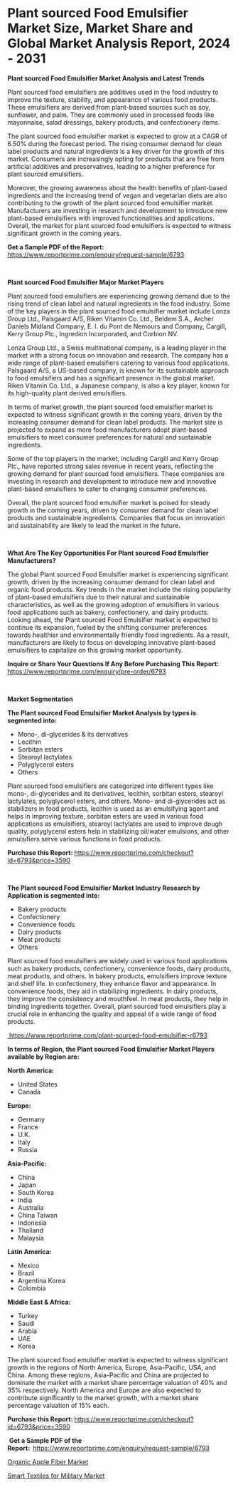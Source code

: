 <p><h1>Plant sourced Food Emulsifier Market Size, Market Share and Global Market Analysis Report, 2024 - 2031</h1></p><p><strong>Plant sourced Food Emulsifier Market Analysis and Latest Trends</strong></p>
<p><p>Plant sourced food emulsifiers are additives used in the food industry to improve the texture, stability, and appearance of various food products. These emulsifiers are derived from plant-based sources such as soy, sunflower, and palm. They are commonly used in processed foods like mayonnaise, salad dressings, bakery products, and confectionery items.</p><p>The plant sourced food emulsifier market is expected to grow at a CAGR of 6.50% during the forecast period. The rising consumer demand for clean label products and natural ingredients is a key driver for the growth of this market. Consumers are increasingly opting for products that are free from artificial additives and preservatives, leading to a higher preference for plant sourced emulsifiers.</p><p>Moreover, the growing awareness about the health benefits of plant-based ingredients and the increasing trend of vegan and vegetarian diets are also contributing to the growth of the plant sourced food emulsifier market. Manufacturers are investing in research and development to introduce new plant-based emulsifiers with improved functionalities and applications. Overall, the market for plant sourced food emulsifiers is expected to witness significant growth in the coming years.</p></p>
<p><strong>Get a Sample PDF of the Report:&nbsp;</strong> <a href="https://www.reportprime.com/enquiry/request-sample/6793">https://www.reportprime.com/enquiry/request-sample/6793</a></p>
<p>&nbsp;</p>
<p><strong>Plant sourced Food Emulsifier Major Market Players</strong></p>
<p><p>Plant sourced food emulsifiers are experiencing growing demand due to the rising trend of clean label and natural ingredients in the food industry. Some of the key players in the plant sourced food emulsifier market include Lonza Group Ltd., Palsgaard A/S, Riken Vitamin Co. Ltd., Beldem S.A., Archer Daniels Midland Company, E. I. du Pont de Nemours and Company, Cargill, Kerry Group Plc., Ingredion Incorporated, and Corbion NV.</p><p>Lonza Group Ltd., a Swiss multinational company, is a leading player in the market with a strong focus on innovation and research. The company has a wide range of plant-based emulsifiers catering to various food applications. Palsgaard A/S, a US-based company, is known for its sustainable approach to food emulsifiers and has a significant presence in the global market. Riken Vitamin Co. Ltd., a Japanese company, is also a key player, known for its high-quality plant derived emulsifiers.</p><p>In terms of market growth, the plant sourced food emulsifier market is expected to witness significant growth in the coming years, driven by the increasing consumer demand for clean label products. The market size is projected to expand as more food manufacturers adopt plant-based emulsifiers to meet consumer preferences for natural and sustainable ingredients.</p><p>Some of the top players in the market, including Cargill and Kerry Group Plc., have reported strong sales revenue in recent years, reflecting the growing demand for plant sourced food emulsifiers. These companies are investing in research and development to introduce new and innovative plant-based emulsifiers to cater to changing consumer preferences.</p><p>Overall, the plant sourced food emulsifier market is poised for steady growth in the coming years, driven by consumer demand for clean label products and sustainable ingredients. Companies that focus on innovation and sustainability are likely to lead the market in the future.</p></p>
<p>&nbsp;</p>
<p><strong>What Are The Key Opportunities For Plant sourced Food Emulsifier Manufacturers?</strong></p>
<p><p>The global Plant sourced Food Emulsifier market is experiencing significant growth, driven by the increasing consumer demand for clean label and organic food products. Key trends in the market include the rising popularity of plant-based emulsifiers due to their natural and sustainable characteristics, as well as the growing adoption of emulsifiers in various food applications such as bakery, confectionery, and dairy products. Looking ahead, the Plant sourced Food Emulsifier market is expected to continue its expansion, fueled by the shifting consumer preferences towards healthier and environmentally friendly food ingredients. As a result, manufacturers are likely to focus on developing innovative plant-based emulsifiers to capitalize on this growing market opportunity.</p></p>
<p><strong>Inquire or Share Your Questions If Any Before Purchasing This Report:</strong> <a href="https://www.reportprime.com/enquiry/pre-order/6793">https://www.reportprime.com/enquiry/pre-order/6793</a></p>
<p>&nbsp;</p>
<p><strong>Market Segmentation</strong></p>
<p><strong>The Plant sourced Food Emulsifier Market Analysis by types is segmented into:</strong></p>
<p><ul><li>Mono-, di-glycerides & its derivatives</li><li>Lecithin</li><li>Sorbitan esters</li><li>Stearoyl lactylates</li><li>Polyglycerol esters</li><li>Others</li></ul></p>
<p><p>Plant sourced food emulsifiers are categorized into different types like mono-, di-glycerides and its derivatives, lecithin, sorbitan esters, stearoyl lactylates, polyglycerol esters, and others. Mono- and di-glycerides act as stabilizers in food products, lecithin is used as an emulsifying agent and helps in improving texture, sorbitan esters are used in various food applications as emulsifiers, stearoyl lactylates are used to improve dough quality, polyglycerol esters help in stabilizing oil/water emulsions, and other emulsifiers serve various functions in food products.</p></p>
<p><strong>Purchase this Report:&nbsp;</strong><a href="https://www.reportprime.com/checkout?id=6793&price=3590">https://www.reportprime.com/checkout?id=6793&price=3590</a></p>
<p>&nbsp;</p>
<p><strong>The Plant sourced Food Emulsifier Market Industry Research by Application is segmented into:</strong></p>
<p><ul><li>Bakery products</li><li>Confectionery</li><li>Convenience foods</li><li>Dairy products</li><li>Meat products</li><li>Others</li></ul></p>
<p><p>Plant sourced food emulsifiers are widely used in various food applications such as bakery products, confectionery, convenience foods, dairy products, meat products, and others. In bakery products, emulsifiers improve texture and shelf life. In confectionery, they enhance flavor and appearance. In convenience foods, they aid in stabilizing ingredients. In dairy products, they improve the consistency and mouthfeel. In meat products, they help in binding ingredients together. Overall, plant sourced food emulsifiers play a crucial role in enhancing the quality and appeal of a wide range of food products.</p></p>
<p><a href="https://www.reportprime.com/plant-sourced-food-emulsifier-r6793">&nbsp;https://www.reportprime.com/plant-sourced-food-emulsifier-r6793</a></p>
<p><strong>In terms of Region, the Plant sourced Food Emulsifier Market Players available by Region are:</strong></p>
<p>
    <p> <strong> North America: </strong>
        <ul>
            <li>United States</li>
            <li>Canada</li>
        </ul>
        </p> 
    <p> <strong> Europe: </strong>
        <ul>
            <li>Germany</li>
            <li>France</li>
            <li>U.K.</li>
            <li>Italy</li>
            <li>Russia</li>
        </ul>
        </p> 
    <p> <strong> Asia-Pacific: </strong>
        <ul>
            <li>China</li>
            <li>Japan</li>
            <li>South Korea</li>
            <li>India</li>
            <li>Australia</li>
            <li>China Taiwan</li>
            <li>Indonesia</li>
            <li>Thailand</li>
            <li>Malaysia</li>
        </ul>
        </p> 
    <p> <strong> Latin America: </strong>
        <ul>
            <li>Mexico</li>
            <li>Brazil</li>
            <li>Argentina Korea</li>
            <li>Colombia</li>
        </ul>
        </p> 
    <p> <strong> Middle East & Africa: </strong>
        <ul>
            <li>Turkey</li>
            <li>Saudi</li>
            <li>Arabia</li>
            <li>UAE</li>
            <li>Korea</li>
        </ul>
    </p>
    </p>
<p><p>The plant sourced food emulsifier market is expected to witness significant growth in the regions of North America, Europe, Asia-Pacific, USA, and China. Among these regions, Asia-Pacific and China are projected to dominate the market with a market share percentage valuation of 40% and 35% respectively. North America and Europe are also expected to contribute significantly to the market growth, with a market share percentage valuation of 15% each.</p></p>
<p><strong>Purchase this Report: </strong><a href="https://www.reportprime.com/checkout?id=6793&price=3590">https://www.reportprime.com/checkout?id=6793&price=3590</a></p>
<p>&nbsp;<strong>Get a Sample PDF of the Report:&nbsp;&nbsp;</strong><a href="https://www.reportprime.com/enquiry/request-sample/6793">https://www.reportprime.com/enquiry/request-sample/6793</a></p>
<p><strong></strong></p>
<p><p><a href="https://github.com/JameTravis/Market-Research-Report-List-4/blob/main/organic-apple-fiber-market.md">Organic Apple Fiber Market</a></p><p><a href="https://meowing-lemming-dd3.notion.site/Smart-Textiles-for-Military-Market-Size-Share-Trends-Analysis-Report-By-Application-Regional-Out-a74bb57c416845c78b223f2ab6c171bd">Smart Textiles for Military Market</a></p></p>